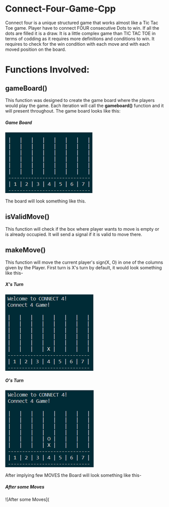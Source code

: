 # Connect-Four-Game-Cpp
Connect four is a unique structured game that works almost like a Tic Tac Toe game.
Player have to connect FOUR consecutive Dots to win.
If all the dots are filled it is a draw.
It is a little complex game than TIC TAC TOE in terms of codding as it requires more definitions and conditions to win.
It requires to check for the win condition with each move and with each moved position on the board.
# Functions Involved:
## gameBoard()
This function was designed to create the game board where the players would play the game.
Each iteration will call the **gameboard()** function and it will present throughout.
The game board looks like this:

##### Game Board
![Game Board](https://github.com/ReDWoLf1007/Connect-Four-Game-Cpp/blob/main/Images/board.png?)

The board will look something like this.
## isValidMove()
This function will check if the box where player wants to move is empty or is already occupied.
It will send a signal if it is valid to move there.
## makeMove()
This function will move the current player's sign(X, O) in one of the columns given by the Player.
First turn is X's turn by default, it would look something like this-

##### X's Turn
![X's turn](https://github.com/ReDWoLf1007/Connect-Four-Game-Cpp/blob/main/Images/X's%20Turn.png)

##### O's Turn
![O's Turn](https://github.com/ReDWoLf1007/Connect-Four-Game-Cpp/blob/main/Images/O's%20Turn.png)

After implying few MOVES the Board will look something like this-

##### After some Moves
![After some Moves](

